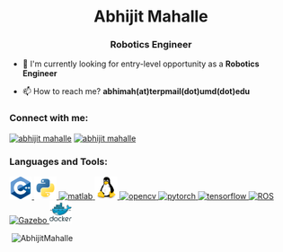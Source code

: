 <h1 align="center">Abhijit Mahalle</h1>
<h3 align="center">Robotics Engineer</h3>

- 🔭 I'm currently looking for entry-level opportunity as a **Robotics Engineer**

- 📫 How to reach me? **abhimah(at)terpmail(dot)umd(dot)edu**

<h3 align="left">Connect with me:</h3>
<p align="left">
<a href="https://linkedin.com/in/abhijitmahalle" target="blank"><img align="center" src="https://raw.githubusercontent.com/rahuldkjain/github-profile-readme-generator/master/src/images/icons/Social/linked-in-alt.svg" alt="abhijit mahalle" height="30" width="40" /></a>
<a href="https://leetcode.com/abhijit_mahalle" target="blank"><img align="center" src="https://raw.githubusercontent.com/rahuldkjain/github-profile-readme-generator/master/src/images/icons/Social/leet-code.svg" alt="abhijit mahalle" height="30" width="40" /></a>
</p>

<h3 align="left">Languages and Tools:</h3>
<p align="left"> <a href="https://www.w3schools.com/cpp/" target="_blank" rel="noreferrer"> 
<img src="https://raw.githubusercontent.com/devicons/devicon/master/icons/cplusplus/cplusplus-original.svg" alt="cplusplus" width="40" height="40"/> </a> 

<a href="https://www.python.org" target="_blank" rel="noreferrer"> 
<img src="https://raw.githubusercontent.com/devicons/devicon/master/icons/python/python-original.svg" alt="python" width="40" height="40"/> </a>

<a href="https://www.mathworks.com/" target="_blank" rel="noreferrer"> 
<img src="https://upload.wikimedia.org/wikipedia/commons/2/21/Matlab_Logo.png" alt="matlab" width="40" height="40"/> </a>

<a href="https://www.linux.org/" target="_blank" rel="noreferrer"> 
<img src="https://raw.githubusercontent.com/devicons/devicon/master/icons/linux/linux-original.svg" alt="linux" width="40" height="40"/> </a>  

<a href="https://opencv.org/" target="_blank" rel="noreferrer">
<img src="https://www.vectorlogo.zone/logos/opencv/opencv-icon.svg" alt="opencv" width="40" height="40"/> </a>  

<a href="https://pytorch.org/" target="_blank" rel="noreferrer"> 
<img src="https://www.vectorlogo.zone/logos/pytorch/pytorch-icon.svg" alt="pytorch" width="40" height="40"/> </a> 

<a href="https://www.tensorflow.org" target="_blank" rel="noreferrer"> 
<img src="https://www.vectorlogo.zone/logos/tensorflow/tensorflow-icon.svg" alt="tensorflow" width="40" height="40"/> </a>

<a href="https://www.ros.org/" target="_blank" rel="noreferrer"> 
<img align="bottom" src="https://upload.wikimedia.org/wikipedia/commons/b/bb/Ros_logo.svg" alt="ROS" width="70" height="40"/></a>

<a href="https://gazebosim.org/" target="_blank" rel="noreferrer">
<img align="bottom" src="https://gazebosim.org/assets/images/logos/gazebo_vert_pos.svg" alt="Gazebo" width="40" height="40"/> </a> 

<a href="https://www.docker.com/" target="_blank" rel="noreferrer"> 
<img src="https://raw.githubusercontent.com/devicons/devicon/master/icons/docker/docker-original-wordmark.svg" alt="docker" width="40" height="40"/> </a>

<!-- <p><img align="left" src="https://github-readme-stats.vercel.app/api/top-langs?username=AbhijitMahalle&show_icons=true&locale=en&theme=dark&layout=compact" alt="AbhijitMahalle" /></p> -->

<p>&nbsp;<img align="center" src="https://github-readme-stats.vercel.app/api?username=AbhijitMahalle&show_icons=true&locale=en&theme=dark" alt="AbhijitMahalle" /></p>

<!-- <p><img align="center" src="https://github-readme-streak-stats.herokuapp.com/?user=AbhijitMahalle&theme=dark" alt="AbhijitMahalle" /></p> -->

